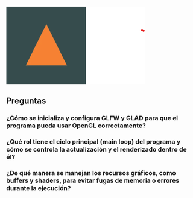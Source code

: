![A](../../../../assets/U7A1.png)

## Preguntas
### ¿Cómo se inicializa y configura GLFW y GLAD para que el programa pueda usar OpenGL correctamente?

### ¿Qué rol tiene el ciclo principal (main loop) del programa y cómo se controla la actualización y el renderizado dentro de él?

### ¿De qué manera se manejan los recursos gráficos, como buffers y shaders, para evitar fugas de memoria o errores durante la ejecución?
